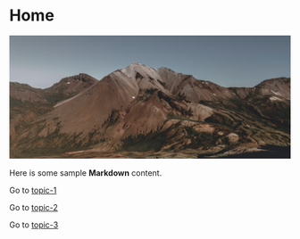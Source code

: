 # Home

![](images/mountain.jpg ':class=header-image-fading')

Here is some sample **Markdown** content.  

Go to [topic-1](topic-1.md)

Go to [topic-2](topic-2.md)

Go to [topic-3](topic-3.md)